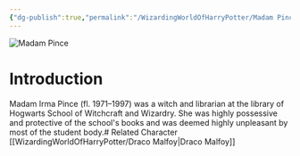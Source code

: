 ```yaml
---
{"dg-publish":true,"permalink":"/WizardingWorldOfHarryPotter/Madam Pince/","dgPassFrontmatter":true,"created":"","updated":""}
---
```


![Madam Pince](http://rxbg5ysja.bkt.gdipper.com/Madam_Pince.png)
# Introduction
Madam Irma Pince (fl. 1971–1997) was a witch and librarian at the library of Hogwarts School of Witchcraft and Wizardry. She was highly possessive and protective of the school's books and was deemed highly unpleasant by most of the student body.# Related Character
[[WizardingWorldOfHarryPotter/Draco Malfoy\|Draco Malfoy]]
